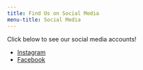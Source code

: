 ```yaml
---
title: Find Us on Social Media
menu-title: Social Media
---
```

Click below to see our social media accounts! 

- [Instagram](https://www.instagram.com/queercommunityallies/)
- [Facebook](https://www.facebook.com/QueerCommunityAllies/)
